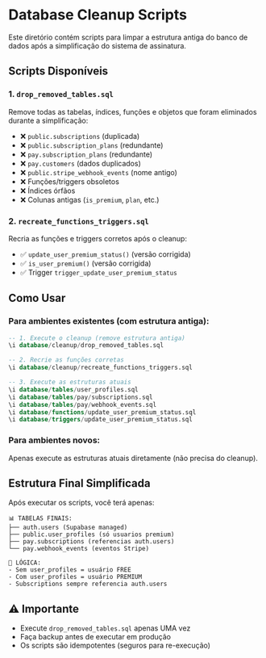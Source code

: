 # Database Cleanup Scripts

Este diretório contém scripts para limpar a estrutura antiga do banco de dados após a simplificação do sistema de assinatura.

## Scripts Disponíveis

### 1. `drop_removed_tables.sql`
Remove todas as tabelas, índices, funções e objetos que foram eliminados durante a simplificação:

- ❌ `public.subscriptions` (duplicada)
- ❌ `public.subscription_plans` (redundante) 
- ❌ `pay.subscription_plans` (redundante)
- ❌ `pay.customers` (dados duplicados)
- ❌ `public.stripe_webhook_events` (nome antigo)
- ❌ Funções/triggers obsoletos
- ❌ Índices órfãos
- ❌ Colunas antigas (`is_premium`, `plan`, etc.)

### 2. `recreate_functions_triggers.sql`
Recria as funções e triggers corretos após o cleanup:

- ✅ `update_user_premium_status()` (versão corrigida)
- ✅ `is_user_premium()` (versão corrigida)  
- ✅ Trigger `trigger_update_user_premium_status`

## Como Usar

### Para ambientes existentes (com estrutura antiga):

```sql
-- 1. Execute o cleanup (remove estrutura antiga)
\i database/cleanup/drop_removed_tables.sql

-- 2. Recrie as funções corretas
\i database/cleanup/recreate_functions_triggers.sql

-- 3. Execute as estruturas atuais
\i database/tables/user_profiles.sql
\i database/tables/pay/subscriptions.sql  
\i database/tables/pay/webhook_events.sql
\i database/functions/update_user_premium_status.sql
\i database/triggers/update_user_premium_status.sql
```

### Para ambientes novos:
Apenas execute as estruturas atuais diretamente (não precisa do cleanup).

## Estrutura Final Simplificada

Após executar os scripts, você terá apenas:

```
📊 TABELAS FINAIS:
├── auth.users (Supabase managed)
├── public.user_profiles (só usuarios premium)
├── pay.subscriptions (referencias auth.users)
└── pay.webhook_events (eventos Stripe)

🔧 LÓGICA:
- Sem user_profiles = usuário FREE
- Com user_profiles = usuário PREMIUM
- Subscriptions sempre referencia auth.users
```

## ⚠️ Importante

- Execute `drop_removed_tables.sql` apenas UMA vez
- Faça backup antes de executar em produção
- Os scripts são idempotentes (seguros para re-execução)
